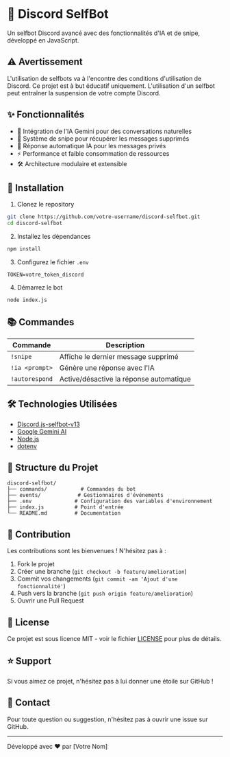 # 🤖 Discord SelfBot

Un selfbot Discord avancé avec des fonctionnalités d'IA et de snipe, développé en JavaScript.

## ⚠️ Avertissement

L'utilisation de selfbots va à l'encontre des conditions d'utilisation de Discord. Ce projet est à but éducatif uniquement. L'utilisation d'un selfbot peut entraîner la suspension de votre compte Discord.

## ✨ Fonctionnalités

- 🤖 Intégration de l'IA Gemini pour des conversations naturelles
- 🎯 Système de snipe pour récupérer les messages supprimés
- 💬 Réponse automatique IA pour les messages privés
- ⚡ Performance et faible consommation de ressources
- 🛠️ Architecture modulaire et extensible

## 🚀 Installation

1. Clonez le repository
```bash
git clone https://github.com/votre-username/discord-selfbot.git
cd discord-selfbot
```

2. Installez les dépendances
```bash
npm install
```

3. Configurez le fichier `.env`
```env
TOKEN=votre_token_discord
```

4. Démarrez le bot
```bash
node index.js
```

## 📚 Commandes

| Commande | Description |
|----------|-------------|
| `!snipe` | Affiche le dernier message supprimé |
| `!ia <prompt>` | Génère une réponse avec l'IA |
| `!autorespond` | Active/désactive la réponse automatique |

## 🛠️ Technologies Utilisées

- [Discord.js-selfbot-v13](https://github.com/aiko-chan-ai/discord.js-selfbot-v13)
- [Google Gemini AI](https://ai.google.dev/)
- [Node.js](https://nodejs.org/)
- [dotenv](https://www.npmjs.com/package/dotenv)

## 📁 Structure du Projet

```
discord-selfbot/
├── commands/           # Commandes du bot
├── events/            # Gestionnaires d'événements
├── .env              # Configuration des variables d'environnement
├── index.js          # Point d'entrée
└── README.md         # Documentation
```

## 🤝 Contribution

Les contributions sont les bienvenues ! N'hésitez pas à :

1. Fork le projet
2. Créer une branche (`git checkout -b feature/amelioration`)
3. Commit vos changements (`git commit -am 'Ajout d'une fonctionnalité'`)
4. Push vers la branche (`git push origin feature/amelioration`)
5. Ouvrir une Pull Request

## 📝 License

Ce projet est sous licence MIT - voir le fichier [LICENSE](LICENSE) pour plus de détails.

## ⭐ Support

Si vous aimez ce projet, n'hésitez pas à lui donner une étoile sur GitHub !

## 📧 Contact

Pour toute question ou suggestion, n'hésitez pas à ouvrir une issue sur GitHub.

---
Développé avec ❤️ par [Votre Nom]